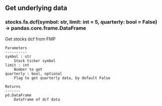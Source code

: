 ## Get underlying data 
### stocks.fa.dcf(symbol: str, limit: int = 5, quarterly: bool = False) -> pandas.core.frame.DataFrame

Get stocks dcf from FMP

    Parameters
    ----------
    symbol : str
        Stock ticker symbol
    limit : int
        Number to get
    quarterly : bool, optional
        Flag to get quarterly data, by default False

    Returns
    -------
    pd.DataFrame
        Dataframe of dcf data
